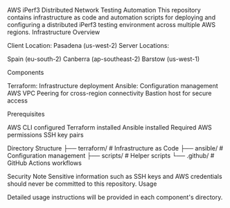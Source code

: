 AWS iPerf3 Distributed Network Testing Automation
This repository contains infrastructure as code and automation scripts for deploying and configuring a distributed iPerf3 testing environment across multiple AWS regions.
Infrastructure Overview

Client Location: Pasadena (us-west-2)
Server Locations:

Spain (eu-south-2)
Canberra (ap-southeast-2)
Barstow (us-west-1)



Components

Terraform: Infrastructure deployment
Ansible: Configuration management
AWS VPC Peering for cross-region connectivity
Bastion host for secure access

Prerequisites

AWS CLI configured
Terraform installed
Ansible installed
Required AWS permissions
SSH key pairs

Directory Structure
├── terraform/       # Infrastructure as Code
├── ansible/         # Configuration management
├── scripts/         # Helper scripts
└── .github/        # GitHub Actions workflows

Security Note
Sensitive information such as SSH keys and AWS credentials should never be committed to this repository.
Usage

Detailed usage instructions will be provided in each component's directory.
